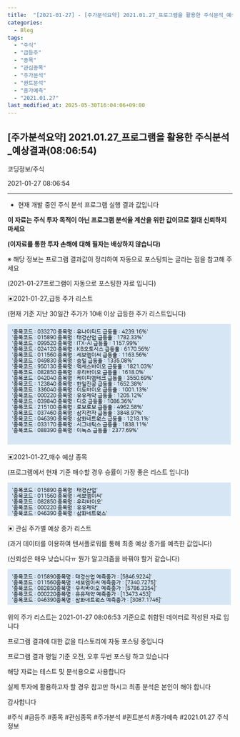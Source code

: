 ```yaml
---
title:  "[2021-01-27] - [주가분석요약] 2021.01.27_프로그램을 활용한 주식분석_예상결과(08:06:54)"
categories:
  - Blog
tags:
  - "주식"
  - "급등주"
  - "종목"
  - "관심종목"
  - "주가분석"
  - "퀸트분석"
  - "종가예측"
  - "2021.01.27"
last_modified_at: 2025-05-30T16:04:06+09:00
---
```


## [주가분석요약] 2021.01.27_프로그램을 활용한 주식분석_예상결과(08:06:54)

코딩정보/주식

2021-01-27 08:06:54

* * *

* 현재 개발 중인 주식 분석 프로그램 실행 결과 값입니다

**이 자료는 주식 투자 목적이 아닌 프로그램 분석율 계산을 위한 값이므로 절대 신뢰하지 마세요**

**(이자료를 통한 투자 손해에 대해 필자는 배상하지 않습니다)**

※ 해당 정보는 프로그램 결과값이 정리하여 자동으로 포스팅되는 글라는 점을 참고해 주세요

(2021-01-27프로그램이 자동으로 포스팅한 자료 입니다)

▣2021-01-27_급등 주가 리스트

(현재 기준 지난 30일간 주가가 10배 이상 급등한 주가 리스트입니다)

![](/assets/images/주가분석요약_2021_01_27_프로그램을_활용한_주식분석_예상결과_08_06_54/skyloket_list.png)

▣2021-01-27_매수 예상 종목

(프로그램에서 현재 기준 매수할 경우 승률이 가장 좋은 리스트 입니다)

![](/assets/images/주가분석요약_2021_01_27_프로그램을_활용한_주식분석_예상결과_08_06_54/buy_list.png)

▣ 관심 주가별 예상 종가 리스트

(과거 데이터를 이용하여 텐서플로워를 통해 최종 예상 종가를 예측한 값입니다)

(신뢰성은 매우 낮습니다ㅠ 뭔가 알고리즘을 바꿔야 할거 같습니다)

![](/assets/images/주가분석요약_2021_01_27_프로그램을_활용한_주식분석_예상결과_08_06_54/stockclose_list.png)

위의 주가 리스트는 2021-01-27 08:06:53 기준으로 취합된 데이터로 작성된 자료 입니다

프로그램 결과에 대한 값을 티스토리에 자동 포스팅 중입니다

프로그램 결과 평일 기준 오전, 오후 두번 포스팅 하고 있습니다

해당 자료는 테스트 및 분석용으로 사용합니다

실제 투자에 활용하고자 할 경우 참고만 하시고 최종 분석은 본인이 해야 합니다

감사합니다

  

#주식 #급등주 #종목 #관심종목 #주가분석 #퀸트분석 #종가예측 #2021.01.27 주식정보

